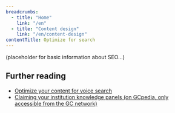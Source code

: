 ```yaml
---
breadcrumbs:
  - title: "Home"
    link: "/en"
  - title: "Content design"
    link: "/en/content-design"
contentTitle: Optimize for search
---
```


(placeholder for basic information about SEO...)

<h2>Further reading</h2>
<ul>
  <li><a href="https://blog.canada.ca/2020/01/28/voice-search-optimization.html">Optimize your content for voice search</a></li>
  <li><a href="https://www.gcpedia.gc.ca/wiki/Claiming_institution_knowledge_panels">Claiming your institution knowledge panels (on GCpedia, only accessible from the GC network)</a></li>
</ul>
